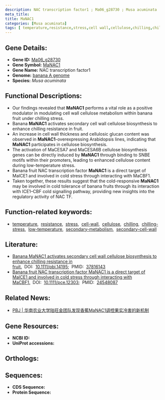 ```yaml
---
description: NAC transcription factor1 ; Ma06_g28730 ; Musa acuminata
meta_title:
title: MaNAC1
categories: [Musa acuminata]
tags: [ temperature,resistance,stress,cell wall,cellulose,chilling,chilling stress,low-temperature,secondary metabolism,secondary cell wall ]
---
```


## Gene Details:
- **Gene ID:**	[Ma06_g28730]()
- **Gene Symbol:** <u>MaNAC1</u>
- **Gene Name:** NAC transcription factor1
- **Genome:** [banana A genome](https://banana-genome-hub.southgreen.fr/)
- **Species:** *Musa acuminata*

## Functional Descriptions:
   - Our findings revealed that **MaNAC1** performs a vital role as a positive modulator in modulating cell wall cellulose metabolism within banana fruit under chilling stress.
   - Banana **MaNAC1** activates secondary cell wall cellulose biosynthesis to enhance chilling resistance in fruit.
   - An increase in cell wall thickness and cellulosic glucan content was observed in **MaNAC1**-overexpressing Arabidopsis lines, indicating that **MaNAC1** participates in cellulose biosynthesis.
   - The activation of MaCESA7 and MaCESA6B cellulose biosynthesis genes can be directly induced by **MaNAC1** through binding to SNBE motifs within their promoters, leading to enhanced cellulose content during low-temperature stress.
   - Banana fruit NAC transcription factor **MaNAC1** is a direct target of MaICE1 and involved in cold stress through interacting with MaCBF1.
   - Taken together, these results suggest that the cold-responsive **MaNAC1** may be involved in cold tolerance of banana fruits through its interaction with ICE1–CBF cold signalling pathway, providing new insights into the regulatory activity of NAC TF.

## Function-related keywords:
   - [temperature](/tags/temperature/),&nbsp;&nbsp;[resistance](/tags/resistance/),&nbsp;&nbsp;[stress](/tags/stress/),&nbsp;&nbsp;[cell-wall](/tags/cell-wall/),&nbsp;&nbsp;[cellulose](/tags/cellulose/),&nbsp;&nbsp;[chilling](/tags/chilling/),&nbsp;&nbsp;[chilling-stress](/tags/chilling-stress/),&nbsp;&nbsp;[low-temperature](/tags/low-temperature/),&nbsp;&nbsp;[secondary-metabolism](/tags/secondary-metabolism/),&nbsp;&nbsp;[secondary-cell-wall](/tags/secondary-cell-wall/)

## Literature:
   - [Banana MaNAC1 activates secondary cell wall cellulose biosynthesis to enhance chilling resistance in fruit.](https://onlinelibrary.wiley.com/doi/10.1111/pbi.14195)&nbsp;&nbsp;DOI:&nbsp;&nbsp;[10.1111/pbi.14195](https://onlinelibrary.wiley.com/doi/10.1111/pbi.14195);&nbsp;&nbsp;PMID:&nbsp;&nbsp;[37816143](https://pubmed.ncbi.nlm.nih.gov/37816143/)
   - [Banana fruit NAC transcription factor MaNAC1 is a direct target of MaICE1 and involved in cold stress through interacting with MaCBF1.](https://doi.org/10.1111/pce.12303)&nbsp;&nbsp;DOI:&nbsp;&nbsp;[10.1111/pce.12303](https://doi.org/10.1111/pce.12303);&nbsp;&nbsp;PMID:&nbsp;&nbsp;[24548087](https://pubmed.ncbi.nlm.nih.gov/24548087/)

## Related News:
   - [PBJ | 华南农业大学陆旺金团队发现香蕉MaNAC1调控果实冷害的新机制](https://mp.weixin.qq.com/s?__biz=Mzg3MDEwNDEyMg==&mid=2247558026&idx=1&sn=a55ed0c9948f384a7c018fdbb2f9a2b8&chksm=f159a39cfe41082dcb3729bcad73dbec2684120c675cd8bc32883b91f8fc74346dae4fcc3155&scene=27#wechat_redirect)

## Gene Resources:
- **NCBI ID:**  [](https://www.ncbi.nlm.nih.gov/gene/?term=)
- **UniProt accessions:** [](https://www.uniprot.org/uniprotkb//entry)

## Orthologs:

## Sequences:
- **CDS Sequence:**
- **Protein Sequence:**
